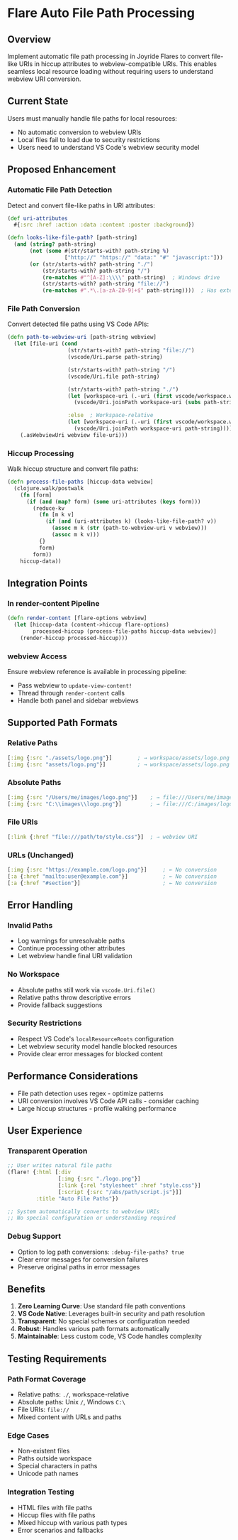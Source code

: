 # Flare Auto File Path Processing

## Overview

Implement automatic file path processing in Joyride Flares to convert file-like URIs in hiccup attributes to webview-compatible URIs. This enables seamless local resource loading without requiring users to understand webview URI conversion.

## Current State

Users must manually handle file paths for local resources:
- No automatic conversion to webview URIs
- Local files fail to load due to security restrictions
- Users need to understand VS Code's webview security model

## Proposed Enhancement

### Automatic File Path Detection

Detect and convert file-like paths in URI attributes:

```clojure
(def uri-attributes
  #{:src :href :action :data :content :poster :background})

(defn looks-like-file-path? [path-string]
  (and (string? path-string)
       (not (some #(str/starts-with? path-string %)
                  ["http://" "https://" "data:" "#" "javascript:"]))
       (or (str/starts-with? path-string "./")
           (str/starts-with? path-string "/")
           (re-matches #"^[A-Z]:\\\\" path-string)  ; Windows drive
           (str/starts-with? path-string "file://")
           (re-matches #".*\.[a-zA-Z0-9]+$" path-string))))  ; Has extension
```

### File Path Conversion

Convert detected file paths using VS Code APIs:

```clojure
(defn path-to-webview-uri [path-string webview]
  (let [file-uri (cond
                   (str/starts-with? path-string "file://")
                   (vscode/Uri.parse path-string)

                   (str/starts-with? path-string "/")
                   (vscode/Uri.file path-string)

                   (str/starts-with? path-string "./")
                   (let [workspace-uri (.-uri (first vscode/workspace.workspaceFolders))]
                     (vscode/Uri.joinPath workspace-uri (subs path-string 2)))

                   :else  ; Workspace-relative
                   (let [workspace-uri (.-uri (first vscode/workspace.workspaceFolders))]
                     (vscode/Uri.joinPath workspace-uri path-string)))]
    (.asWebviewUri webview file-uri)))
```

### Hiccup Processing

Walk hiccup structure and convert file paths:

```clojure
(defn process-file-paths [hiccup-data webview]
  (clojure.walk/postwalk
    (fn [form]
      (if (and (map? form) (some uri-attributes (keys form)))
        (reduce-kv
          (fn [m k v]
            (if (and (uri-attributes k) (looks-like-file-path? v))
              (assoc m k (str (path-to-webview-uri v webview)))
              (assoc m k v)))
          {}
          form)
        form))
    hiccup-data))
```

## Integration Points

### In render-content Pipeline

```clojure
(defn render-content [flare-options webview]
  (let [hiccup-data (content->hiccup flare-options)
        processed-hiccup (process-file-paths hiccup-data webview)]
    (render-hiccup processed-hiccup)))
```

### webview Access

Ensure webview reference is available in processing pipeline:
- Pass webview to `update-view-content!`
- Thread through `render-content` calls
- Handle both panel and sidebar webviews

## Supported Path Formats

### Relative Paths
```clojure
[:img {:src "./assets/logo.png"}]        ; → workspace/assets/logo.png
[:img {:src "assets/logo.png"}]          ; → workspace/assets/logo.png
```

### Absolute Paths
```clojure
[:img {:src "/Users/me/images/logo.png"}]    ; → file:///Users/me/images/logo.png
[:img {:src "C:\\images\\logo.png"}]         ; → file:///C:/images/logo.png (Windows)
```

### File URIs
```clojure
[:link {:href "file:///path/to/style.css"}]  ; → webview URI
```

### URLs (Unchanged)
```clojure
[:img {:src "https://example.com/logo.png"}]     ; ← No conversion
[:a {:href "mailto:user@example.com"}]           ; ← No conversion
[:a {:href "#section"}]                          ; ← No conversion
```

## Error Handling

### Invalid Paths
- Log warnings for unresolvable paths
- Continue processing other attributes
- Let webview handle final URI validation

### No Workspace
- Absolute paths still work via `vscode.Uri.file()`
- Relative paths throw descriptive errors
- Provide fallback suggestions

### Security Restrictions
- Respect VS Code's `localResourceRoots` configuration
- Let webview security model handle blocked resources
- Provide clear error messages for blocked content

## Performance Considerations

- File path detection uses regex - optimize patterns
- URI conversion involves VS Code API calls - consider caching
- Large hiccup structures - profile walking performance

## User Experience

### Transparent Operation
```clojure
;; User writes natural file paths
(flare! {:html [:div
                [:img {:src "./logo.png"}]
                [:link {:rel "stylesheet" :href "style.css"}]
                [:script {:src "/abs/path/script.js"}]]
         :title "Auto File Paths"})

;; System automatically converts to webview URIs
;; No special configuration or understanding required
```

### Debug Support
- Option to log path conversions: `:debug-file-paths? true`
- Clear error messages for conversion failures
- Preserve original paths in error messages

## Benefits

1. **Zero Learning Curve**: Use standard file path conventions
2. **VS Code Native**: Leverages built-in security and path resolution
3. **Transparent**: No special schemes or configuration needed
4. **Robust**: Handles various path formats automatically
5. **Maintainable**: Less custom code, VS Code handles complexity

## Testing Requirements

### Path Format Coverage
- Relative paths: `./`, workspace-relative
- Absolute paths: Unix `/`, Windows `C:\`
- File URIs: `file://`
- Mixed content with URLs and paths

### Edge Cases
- Non-existent files
- Paths outside workspace
- Special characters in paths
- Unicode path names

### Integration Testing
- HTML files with file paths
- Hiccup files with file paths
- Mixed hiccup with various path types
- Error scenarios and fallbacks